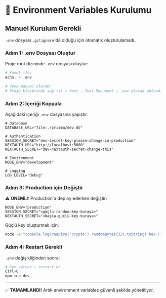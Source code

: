 # 🔐 Environment Variables Kurulumu

## Manuel Kurulum Gerekli

`.env` dosyası `.gitignore`'da olduğu için otomatik oluşturulamadı.

### Adım 1: .env Dosyası Oluştur

Proje root dizininde `.env` dosyası oluştur:

```bash
# Komut ile:
echo. > .env

# Veya manuel olarak:
# Proje klasöründe sağ tık → Yeni → Text Document → .env olarak adlandır
```

### Adım 2: İçeriği Kopyala

Aşağıdaki içeriği `.env` dosyasına yapıştır:

```env
# Database
DATABASE_URL="file:./prisma/dev.db"

# Authentication
SESSION_SECRET="dev-secret-key-please-change-in-production"
NEXTAUTH_URL="http://localhost:5000"
NEXTAUTH_SECRET="dev-nextauth-secret-change-this"

# Environment
NODE_ENV="development"

# Logging
LOG_LEVEL="debug"
```

### Adım 3: Production için Değiştir

⚠️ **ÖNEMLİ:** Production'a deploy ederken değiştir:

```env
NODE_ENV="production"
SESSION_SECRET="<güçlü-random-key-buraya>"
NEXTAUTH_SECRET="<başka-güçlü-key-buraya>"
```

Güçlü key oluşturmak için:
```bash
node -e "console.log(require('crypto').randomBytes(32).toString('hex'))"
```

### Adım 4: Restart Gerekli

`.env` değişikliğinden sonra:
```bash
# Dev server'ı restart et
Ctrl+C
npm run dev
```

---

✅ **TAMAMLANDI!** Artık environment variables güvenli şekilde yönetiliyor.

